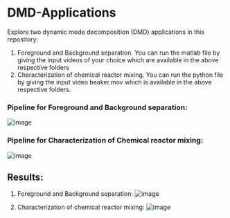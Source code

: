# DMD-Applications
Explore two dynamic mode decomposition (DMD) applications in this repository: 
1) Foreground and Background separation.
   You can run the matlab file by giving the input videos of your choice which are available in the above respective folders 
2) Characterization of chemical reactor mixing.
   You can run the python file by giving the input video beaker.mov which is available in the above respective folders.

### Pipeline for Foreground and Background separation:

![image](https://github.com/Sivaramasaran2773/DMD-Applications/assets/96780921/3529dbfa-69ea-49df-9878-f4a71e511b3f)

### Pipeline for Characterization of Chemical reactor mixing:

![image](https://github.com/Sivaramasaran2773/DMD-Applications/assets/96780921/8af637bd-c92e-4637-a48d-927fe5b9cdfc)

## Results:
1. Foreground and Background separation:
   ![image](https://github.com/Sivaramasaran2773/DMD-Applications/assets/96780921/0f8595f3-1c79-47c2-8070-ba7f38ab121c)

2. Characterization of chemical reactor mixing:
   ![image](https://github.com/Sivaramasaran2773/DMD-Applications/assets/96780921/cd085de8-6572-484f-b72c-1c7d80f88269)
